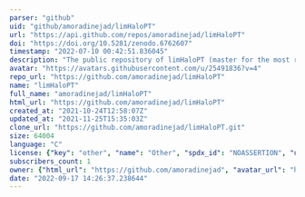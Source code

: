 ```yaml
---
parser: "github"
uid: "github/amoradinejad/limHaloPT"
url: "https://api.github.com/repos/amoradinejad/limHaloPT"
doi: "https://doi.org/10.5281/zenodo.6762607"
timestamp: "2022-07-10 00:42:51.836045"
description: "The public repository of limHaloPT (master for the most recent version of the code)"
avatar: "https://avatars.githubusercontent.com/u/25491836?v=4"
repo_url: "https://github.com/amoradinejad/limHaloPT"
name: "limHaloPT"
full_name: "amoradinejad/limHaloPT"
html_url: "https://github.com/amoradinejad/limHaloPT"
created_at: "2021-10-24T12:58:07Z"
updated_at: "2021-11-25T15:35:03Z"
clone_url: "https://github.com/amoradinejad/limHaloPT.git"
size: 64004
language: "C"
license: {"key": "other", "name": "Other", "spdx_id": "NOASSERTION", "url": null, "node_id": "MDc6TGljZW5zZTA="}
subscribers_count: 1
owner: {"html_url": "https://github.com/amoradinejad", "avatar_url": "https://avatars.githubusercontent.com/u/25491836?v=4", "login": "amoradinejad", "type": "User"}
date: "2022-09-17 14:26:37.238644"
---
```

